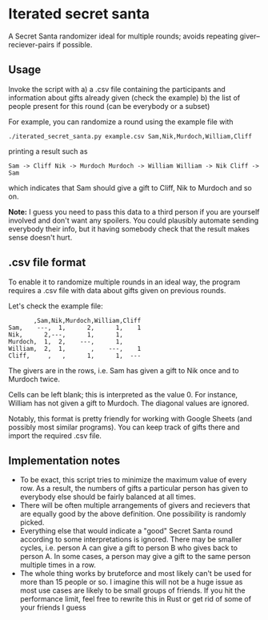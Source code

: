 # Iterated secret santa

A Secret Santa randomizer ideal for multiple rounds; avoids repeating giver–reciever-pairs if possible.

## Usage

Invoke the script with
a) a .csv file containing the participants and information about gifts already given (check the example)
b) the list of people present for this round (can be everybody or a subset)

For example, you can randomize a round using the example file with

`./iterated_secret_santa.py example.csv Sam,Nik,Murdoch,William,Cliff`

printing a result such as

``Sam -> Cliff
Nik -> Murdoch
Murdoch -> William
William -> Nik
Cliff -> Sam``

which indicates that Sam should give a gift to Cliff, Nik to Murdoch and so on.

**Note:** I guess you need to pass this data to a third person if you are yourself involved and don't want any spoilers. You could plausibly automate sending everybody their info, but it having somebody check that the result makes sense doesn't hurt.

## .csv file format

To enable it to randomize multiple rounds in an ideal way, the program requires a .csv file with data about gifts given on previous rounds.

Let's check the example file:


           ,Sam,Nik,Murdoch,William,Cliff
    Sam,    ---,  1,      2,      1,    1
    Nik,      2,---,      1,      1,     
    Murdoch,  1,  2,    ---,      1,     
    William,  2,  1,       ,    ---,    1
    Cliff,     ,   ,      1,      1,  ---


The givers are in the rows, i.e. Sam has given a gift to Nik once and to Murdoch twice.

Cells can be left blank; this is interpreted as the value 0. For instance, William has not given a gift to Murdoch. The diagonal values are ignored.

Notably, this format is pretty friendly for working with Google Sheets (and possibly most similar programs). You can keep track of gifts there and import the required .csv file.

## Implementation notes

* To be exact, this script tries to minimize the maximum value of every row. As a result, the numbers of gifts a particular person has given to everybody else should be fairly balanced at all times.
* There will be often multiple arrangements of givers and recievers that are equally good by the above definition. One possibility is randomly picked.
* Everything else that would indicate a "good" Secret Santa round according to some interpretations is ignored. There may be smaller cycles, i.e. person A can give a gift to person B who gives back to person A. In some cases, a person may give a gift to the same person multiple times in a row.
* The whole thing works by bruteforce and most likely can't be used for more than 15 people or so. I imagine this will not be a huge issue as most use cases are likely to be small groups of friends. If you hit the performance limit, feel free to rewrite this in Rust or get rid of some of your friends I guess
